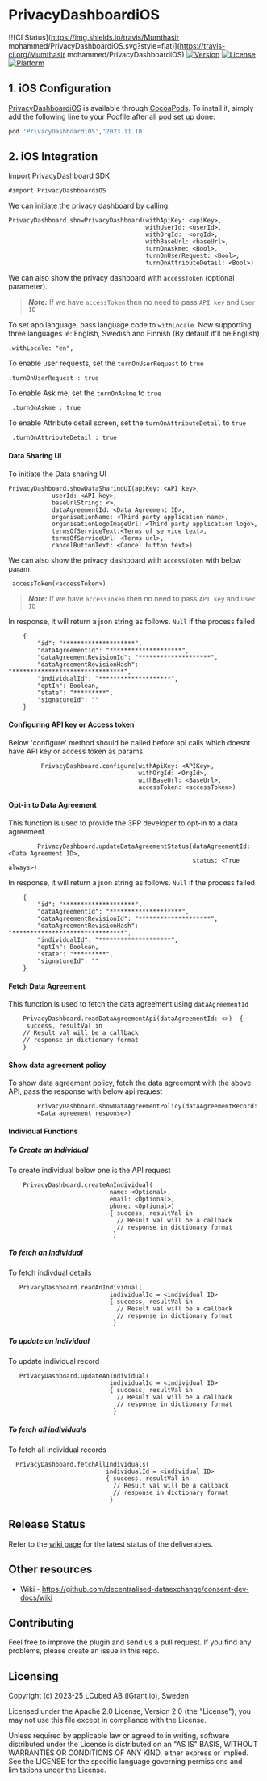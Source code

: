 # PrivacyDashboardiOS

[![CI Status](https://img.shields.io/travis/Mumthasir mohammed/PrivacyDashboardiOS.svg?style=flat)](https://travis-ci.org/Mumthasir mohammed/PrivacyDashboardiOS)
[![Version](https://img.shields.io/cocoapods/v/PrivacyDashboardiOS.svg?style=flat)](https://cocoapods.org/pods/PrivacyDashboardiOS)
[![License](https://img.shields.io/cocoapods/l/PrivacyDashboardiOS.svg?style=flat)](https://cocoapods.org/pods/PrivacyDashboardiOS)
[![Platform](https://img.shields.io/cocoapods/p/PrivacyDashboardiOS.svg?style=flat)](https://cocoapods.org/pods/PrivacyDashboardiOS)

## 1. iOS Configuration
[PrivacyDashboardiOS](https://cocoapods.org/pods/PrivacyDashboardiOS#about) is available through [CocoaPods](https://cocoapods.org). To install it, simply add the following line to your Podfile after all [pod set up](https://guides.cocoapods.org/using/getting-started.html) done:

```ruby
pod 'PrivacyDashboardiOS','2023.11.10'
```
## 2. iOS Integration

Import PrivacyDashboard SDK
```
#import PrivacyDashboardiOS
```

We can initiate the privacy dashboard by calling:
```
PrivacyDashboard.showPrivacyDashboard(withApiKey: <apiKey>,
                                      withUserId: <userId>,
                                      withOrgId:  <orgId>,
                                      withBaseUrl: <baseUrl>,
                                      turnOnAskme: <Bool>,
                                      turnOnUserRequest: <Bool>,
                                      turnOnAttributeDetail: <Bool>)
```
We can also show the privacy dashboard with `accessToken` (optional parameter).
> **_Note:_** If we have `accessToken` then no need to pass `API key` and `User ID`

To set app language, pass language code to `withLocale`. 
Now supporting three languages ie: English, Swedish and Finnish (By default it'll be English) 
```
.withLocale: "en",
```

To enable user requests, set the `turnOnUserRequest` to `true`
```
.turnOnUserRequest : true
```
To enable Ask me, set the `turnOnAskme` to `true`
```
 .turnOnAskme : true
```
To enable Attribute detail screen, set the `turnOnAttributeDetail` to `true`
```
 .turnOnAttributeDetail : true
```
#### Data Sharing UI
To initiate the Data sharing UI
```
PrivacyDashboard.showDataSharingUI(apiKey: <API key>,
            userId: <API key>,
            baseUrlString: <>,
            dataAgreementId: <Data Agreement ID>,
            organisationName: <Third party application name>,
            organisationLogoImageUrl: <Third party application logo>,
            termsOfServiceText:<Terms of service text>,     
            termsOfServiceUrl: <Terms url>,
            cancelButtonText: <Cancel button text>)
```
We can also show the privacy dashboard with `accessToken` with below param
```
.accessToken(<accessToken>)
```
> **_Note:_** If we have `accessToken` then no need to pass `API key` and `User ID`

In response, it will return a json string as follows. `Null` if the process failed
```
    {
        "id": "********************",
        "dataAgreementId": "********************",
        "dataAgreementRevisionId": "********************",
        "dataAgreementRevisionHash": "*******************************",
        "individualId": "********************",
        "optIn": Boolean,
        "state": "*********",
        "signatureId": ""
    }
```
#### Configuring API key or Access token 
Below 'configure' method should be called before api calls which doesnt have API key or access token as params. 
```
         PrivacyDashboard.configure(withApiKey: <APIKey>, 
                                    withOrgId: <OrgId>, 
                                    withBaseUrl: <BaseUrl>,
                                    accessToken: <accessToken>)
```
#### Opt-in to Data Agreement
This function is used to provide the 3PP developer to opt-in to a data agreement. 
```
        PrivacyDashboard.updateDataAgreementStatus(dataAgreementId: <Data Agreement ID>, 
                                                   status: <True always>)
```

In response, it will return a json string as follows. `Null` if the process failed
```
    {
        "id": "********************",
        "dataAgreementId": "********************",
        "dataAgreementRevisionId": "********************",
        "dataAgreementRevisionHash": "*******************************",
        "individualId": "********************",
        "optIn": Boolean,
        "state": "*********",
        "signatureId": ""
    }
```
#### Fetch Data Agreement
This function is used to fetch the data agreement using `dataAgreementId`
```
    PrivacyDashboard.readDataAgreementApi(dataAgreementId: <>)  { 
     success, resultVal in
    // Result val will be a callback 
    // response in dictionary format
    }
```
#### Show data agreement policy
To show data agreement policy, fetch the data agreement with the above API, pass the response with below api request
```
        PrivacyDashboard.showDataAgreementPolicy(dataAgreementRecord:
        <Data agreement response>)
```

#### Individual Functions
##### To Create an Individual
  To create individual below one is the API request
```
    PrivacyDashboard.createAnIndividual(
                            name: <Optional>, 
                            email: <Optional>, 
                            phone: <Optional>) 
                            { success, resultVal in
                              // Result val will be a callback 
                              // response in dictionary format
                             }
```
##### To fetch an Individual
  To fetch indivdual details
```
   PrivacyDashboard.readAnIndividual(
                            individualId = <individual ID>
                            { success, resultVal in
                              // Result val will be a callback 
                              // response in dictionary format
                             }
 ```                            
##### To update an Individual
To update individual record
```
   PrivacyDashboard.updateAnIndividual(
                            individualId = <individual ID>
                            { success, resultVal in
                              // Result val will be a callback 
                              // response in dictionary format
                             }
 ```  
 ##### To fetch all individuals
 To fetch all individual records
 ```
   PrivacyDashboard.fetchAllIndividuals(
                            individualId = <individual ID>
                            { success, resultVal in
                              // Result val will be a callback 
                              // response in dictionary format
                             }
 ```  
 
## Release Status

Refer to the [wiki page](https://github.com/decentralised-dataexchange/bb-consent-docs/wiki/wps-and-deliverables) for the latest status of the deliverables. 

## Other resources

* Wiki - https://github.com/decentralised-dataexchange/consent-dev-docs/wiki

## Contributing

Feel free to improve the plugin and send us a pull request. If you find any problems, please create an issue in this repo.

## Licensing
Copyright (c) 2023-25 LCubed AB (iGrant.io), Sweden

Licensed under the Apache 2.0 License, Version 2.0 (the "License"); you may not use this file except in compliance with the License.

Unless required by applicable law or agreed to in writing, software distributed under the License is distributed on an "AS IS" BASIS, WITHOUT WARRANTIES OR CONDITIONS OF ANY KIND, either express or implied. See the LICENSE for the specific language governing permissions and limitations under the License.
